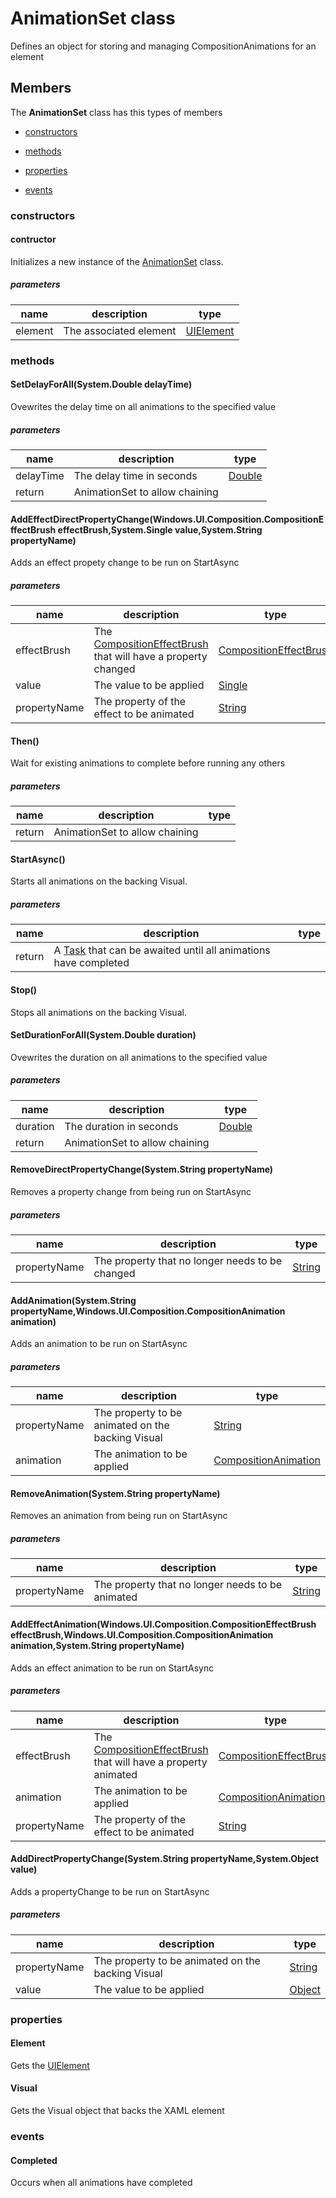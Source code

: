 
# AnimationSet class

Defines an object for storing and managing CompositionAnimations for an element

## Members

The **AnimationSet** class has this types of members

* [constructors](#constructors)

* [methods](#methods)

* [properties](#properties)

* [events](#events)

### constructors

#### contructor

Initializes a new instance of the [AnimationSet](Microsoft_Toolkit_Uwp_UI_Animations_AnimationSet.md) class.

##### parameters



| name | description | type || --- | --- | --- || element | The associated element | [UIElement](https://msdn.microsoft.com/library/windows/apps/Windows.UI.Xaml.UIElement) |
### methods

#### SetDelayForAll(System.Double delayTime)

Ovewrites the delay time on all animations to the specified value

##### parameters



| name | description | type || --- | --- | --- || delayTime | The delay time in seconds | [Double](https://msdn.microsoft.com/library/windows/apps/System.Double) || return |AnimationSet to allow chaining |
#### AddEffectDirectPropertyChange(Windows.UI.Composition.CompositionEffectBrush effectBrush,System.Single value,System.String propertyName)

Adds an effect propety change to be run on StartAsync

##### parameters



| name | description | type || --- | --- | --- || effectBrush | The [CompositionEffectBrush](https://msdn.microsoft.com/library/windows/apps/Windows.UI.Composition.CompositionEffectBrush) that will have a property changed | [CompositionEffectBrush](https://msdn.microsoft.com/library/windows/apps/Windows.UI.Composition.CompositionEffectBrush) || value | The value to be applied | [Single](https://msdn.microsoft.com/library/windows/apps/System.Single) || propertyName | The property of the effect to be animated | [String](https://msdn.microsoft.com/library/windows/apps/System.String) |
#### Then()

Wait for existing animations to complete before running any others

##### parameters



| name | description | type || --- | --- | --- || return |AnimationSet to allow chaining |
#### StartAsync()

Starts all animations on the backing Visual.

##### parameters



| name | description | type || --- | --- | --- || return |A [Task](https://msdn.microsoft.com/library/windows/apps/System.Threading.Tasks.Task) that can be awaited until all animations have completed |
#### Stop()

Stops all animations on the backing Visual.

#### SetDurationForAll(System.Double duration)

Ovewrites the duration on all animations to the specified value

##### parameters



| name | description | type || --- | --- | --- || duration | The duration in seconds | [Double](https://msdn.microsoft.com/library/windows/apps/System.Double) || return |AnimationSet to allow chaining |
#### RemoveDirectPropertyChange(System.String propertyName)

Removes a property change from being run on StartAsync

##### parameters



| name | description | type || --- | --- | --- || propertyName | The property that no longer needs to be changed | [String](https://msdn.microsoft.com/library/windows/apps/System.String) |
#### AddAnimation(System.String propertyName,Windows.UI.Composition.CompositionAnimation animation)

Adds an animation to be run on StartAsync

##### parameters



| name | description | type || --- | --- | --- || propertyName | The property to be animated on the backing Visual | [String](https://msdn.microsoft.com/library/windows/apps/System.String) || animation | The animation to be applied | [CompositionAnimation](https://msdn.microsoft.com/library/windows/apps/Windows.UI.Composition.CompositionAnimation) |
#### RemoveAnimation(System.String propertyName)

Removes an animation from being run on StartAsync

##### parameters



| name | description | type || --- | --- | --- || propertyName | The property that no longer needs to be animated | [String](https://msdn.microsoft.com/library/windows/apps/System.String) |
#### AddEffectAnimation(Windows.UI.Composition.CompositionEffectBrush effectBrush,Windows.UI.Composition.CompositionAnimation animation,System.String propertyName)

Adds an effect animation to be run on StartAsync

##### parameters



| name | description | type || --- | --- | --- || effectBrush | The [CompositionEffectBrush](https://msdn.microsoft.com/library/windows/apps/Windows.UI.Composition.CompositionEffectBrush) that will have a property animated | [CompositionEffectBrush](https://msdn.microsoft.com/library/windows/apps/Windows.UI.Composition.CompositionEffectBrush) || animation | The animation to be applied | [CompositionAnimation](https://msdn.microsoft.com/library/windows/apps/Windows.UI.Composition.CompositionAnimation) || propertyName | The property of the effect to be animated | [String](https://msdn.microsoft.com/library/windows/apps/System.String) |
#### AddDirectPropertyChange(System.String propertyName,System.Object value)

Adds a propertyChange to be run on StartAsync

##### parameters



| name | description | type || --- | --- | --- || propertyName | The property to be animated on the backing Visual | [String](https://msdn.microsoft.com/library/windows/apps/System.String) || value | The value to be applied | [Object](https://msdn.microsoft.com/library/windows/apps/System.Object) |
### properties

#### Element

Gets the [UIElement](https://msdn.microsoft.com/library/windows/apps/Windows.UI.Xaml.UIElement)

#### Visual

Gets the Visual object that backs the XAML element

### events

#### Completed

Occurs when all animations have completed
